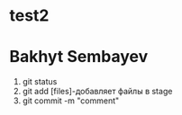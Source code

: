 # test2
# Bakhyt Sembayev
1. git status
2. git add [files]-добавляет файлы в stage
3. git commit -m "comment"